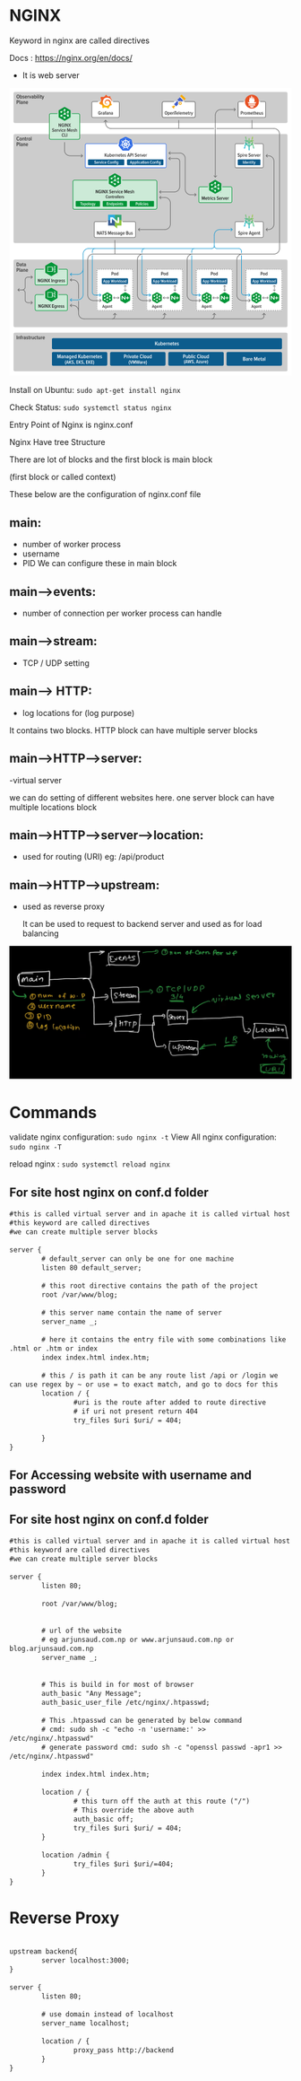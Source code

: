 # NGINX

Keyword in nginx are called directives

Docs : https://nginx.org/en/docs/

- It is web server

![Alt text](images/image.png)

Install on Ubuntu: `sudo apt-get install nginx`

Check Status: `sudo systemctl status nginx`

Entry Point of Nginx is nginx.conf

Nginx Have tree Structure

There are lot of blocks and the first block is main block

(first block or called context)

These below are the configuration of nginx.conf file

## main:

- number of worker process
- username
- PID
  We can configure these in main block

## main-->events:

- number of connection per worker process can handle

## main-->stream:

- TCP / UDP setting

## main--> HTTP:

- log locations for (log purpose)

It contains two blocks.
HTTP block can have multiple server blocks

## main-->HTTP-->server:

-virtual server

we can do setting of different websites here.
one server block can have multiple locations block

## main-->HTTP-->server-->location:

- used for routing (URI) eg: /api/product

## main-->HTTP-->upstream:

- used as reverse proxy

  It can be used to request to backend server and used as for load balancing

![Alt text](<images/Screenshot from 2023-11-15 12-32-08.png>)

# Commands

validate nginx configuration: `sudo nginx -t`
View All nginx configuration: `sudo nginx -T`

reload nginx : `sudo systemctl reload nginx`

## For site host nginx on conf.d folder

```
#this is called virtual server and in apache it is called virtual host
#this keyword are called directives
#we can create multiple server blocks

server {
        # default_server can only be one for one machine
        listen 80 default_server;

        # this root directive contains the path of the project
        root /var/www/blog;

        # this server name contain the name of server
        server_name _;

        # here it contains the entry file with some combinations like .html or .htm or index
        index index.html index.htm;

        # this / is path it can be any route list /api or /login we can use regex by ~ or use = to exact match, and go to docs for this
        location / {
                #uri is the route after added to route directive
                # if uri not present return 404
                try_files $uri $uri/ = 404;

        }
}
```

## For Accessing website with username and password

## For site host nginx on conf.d folder

```
#this is called virtual server and in apache it is called virtual host
#this keyword are called directives
#we can create multiple server blocks

server {
        listen 80;

        root /var/www/blog;


        # url of the website
        # eg arjunsaud.com.np or www.arjunsaud.com.np or blog.arjunsaud.com.np
        server_name _;


        # This is build in for most of browser
        auth_basic "Any Message";
        auth_basic_user_file /etc/nginx/.htpasswd;

        # This .htpasswd can be generated by below command
        # cmd: sudo sh -c "echo -n 'username:' >> /etc/nginx/.htpasswd"
        # generate password cmd: sudo sh -c "openssl passwd -apr1 >> /etc/nginx/.htpasswd"

        index index.html index.htm;

        location / {
                # this turn off the auth at this route ("/")
                # This override the above auth
                auth_basic off;
                try_files $uri $uri/ = 404;
        }

        location /admin {
                try_files $uri $uri/=404;
        }
}
```

# Reverse Proxy

```

upstream backend{
        server localhost:3000;
}

server {
        listen 80;

        # use domain instead of localhost
        server_name localhost;

        location / {
                proxy_pass http://backend
        }
}

```
